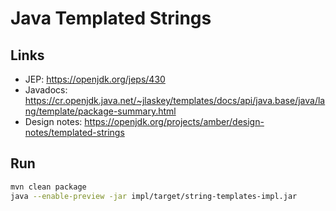 # Java Templated Strings

## Links

- JEP: https://openjdk.org/jeps/430
- Javadocs: https://cr.openjdk.java.net/~jlaskey/templates/docs/api/java.base/java/lang/template/package-summary.html
- Design notes: https://openjdk.org/projects/amber/design-notes/templated-strings

## Run

```bash
mvn clean package
java --enable-preview -jar impl/target/string-templates-impl.jar 
```
